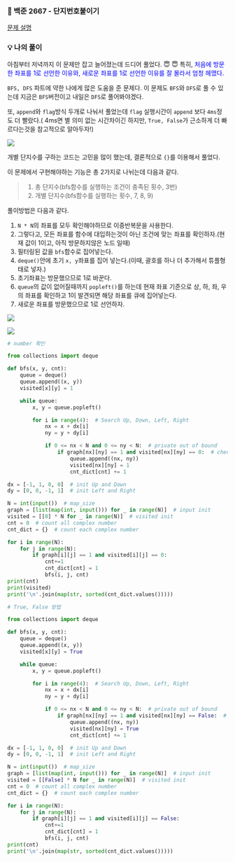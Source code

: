 ### 📌 백준 2667 - 단지번호붙이기
<a href='https://www.acmicpc.net/problem/2667'>문제 설명</a>

### 💡 나의 풀이
아침부터 저녁까지 이 문제만 잡고 늘어졌는데 드디어 풀었다. 😇 😇
특히, <span style='color:blue'>처음에 방문한 좌표를 1로 선언한 이유와, 새로운 좌표를 1로 선언한 이유를 잘 몰라서 엄청 헤맸다.</span>

`BFS, DFS` 파트에 약한 나에게 많은 도움을 준 문제다.
이 문제도 `BFS`와 `DFS`로 풀 수 있는데 지금은 `BFS`버전이고 내일은 `DFS`로 풀어봐야겠다.

또, `append`와 `flag`방식 두개로 나눠서 풀었는데 `flag` 실행시간이 `append` 보다 `4ms`정도 더 빨랐다.( 4ms면 별 의미 없는 시간차이긴 하지만, `True, False`가 근소하게 더 빠르다는것을 참고적으로 알아두자!)

![](https://images.velog.io/images/abcd8637/post/2a80933a-b3cc-4a1b-b491-b86a8e9d2bc5/%E1%84%89%E1%85%B3%E1%84%8F%E1%85%B3%E1%84%85%E1%85%B5%E1%86%AB%E1%84%89%E1%85%A3%E1%86%BA%202021-04-16%2019.07.09.png)

개별 단지수를 구하는 코드는 고민을 많이 했는데, 결론적으로 `{}`를 이용해서 풀었다.

이 문제에서 구현해야하는 기능은 총 2가지로 나뉘는데 다음과 같다.
>1. 총 단지수(bfs함수를 실행하는 조건이 충족된 횟수, 3번)
>2. 개별 단지수(bfs함수를 실행하는 횟수, 7, 8, 9)

풀이방법은 다음과 같다.
1. `N * N`의 좌표를 모두 확인해야하므로 이중반복문을 사용한다.
2. 그렇다고, 모든 좌표를 함수에 대입하는것이 아닌 조건에 맞는 좌표를 확인하자.(현재 값이 1이고, 아직 방문하지않은 노드 일때)
3. 필터링된 값을 `bfs`함수로 집어넣는다.
4. `deque()`안에 초기 `x, y`좌표를 집어 넣는다.(이때, 괄호를 하나 더 추가해서 튜플형태로 넣자.)
5. 초기좌표는 방문했으므로 1로 바꾼다.
6. `queue`의 값이 없어질때까지 `popleft()`를 하는데 현재 좌표 기준으로 상, 하, 좌, 우의 좌표를 확인하고 1이 발견되면 해당 좌표를 큐에 집어넣는다.
7. 새로운 좌표를 방문했으므로 1로 선언하자.

![](https://images.velog.io/images/abcd8637/post/52b5556e-cbb3-40f1-bbc8-77bd9a294cf0/1.jpeg)

![](https://images.velog.io/images/abcd8637/post/e65d4f77-4d90-4731-9822-d6fd8c8f0922/2.jpeg)

```python
# number 확인

from collections import deque

def bfs(x, y, cnt):
    queue = deque()
    queue.append((x, y))
    visited[x][y] = 1

    while queue:
        x, y = queue.popleft()

        for i in range(4):  # Search Up, Down, Left, Right
            nx = x + dx[i]
            ny = y + dy[i]

            if 0 <= nx < N and 0 <= ny < N:  # private out of bound
                if graph[nx][ny] == 1 and visited[nx][ny] == 0:  # check current value is house and not visited house
                    queue.append((nx, ny))
                    visited[nx][ny] = 1
                    cnt_dict[cnt] += 1

dx = [-1, 1, 0, 0]  # init Up and Down
dy = [0, 0, -1, 1]  # init Left and Right

N = int(input())  # map_size
graph = [list(map(int, input())) for _ in range(N)]  # input init
visited = [[0] * N for _ in range(N)]  # visited init
cnt = 0  # count all complex number
cnt_dict = {}  # count each complex number

for i in range(N):
    for j in range(N):
        if graph[i][j] == 1 and visited[i][j] == 0:
            cnt+=1
            cnt_dict[cnt] = 1
            bfs(i, j, cnt)
print(cnt)
print(visited)
print('\n'.join(map(str, sorted(cnt_dict.values()))))
```

```python
# True, False 방법

from collections import deque

def bfs(x, y, cnt):
    queue = deque()
    queue.append((x, y))
    visited[x][y] = True

    while queue:
        x, y = queue.popleft()

        for i in range(4):  # Search Up, Down, Left, Right
            nx = x + dx[i]
            ny = y + dy[i]

            if 0 <= nx < N and 0 <= ny < N:  # private out of bound
                if graph[nx][ny] == 1 and visited[nx][ny] == False:  # check current value is house and not visited house
                    queue.append((nx, ny))
                    visited[nx][ny] = True
                    cnt_dict[cnt] += 1

dx = [-1, 1, 0, 0]  # init Up and Down
dy = [0, 0, -1, 1]  # init Left and Right

N = int(input())  # map_size
graph = [list(map(int, input())) for _ in range(N)]  # input init
visited = [[False] * N for _ in range(N)]  # visited init
cnt = 0  # count all complex number
cnt_dict = {}  # count each complex number

for i in range(N):
    for j in range(N):
        if graph[i][j] == 1 and visited[i][j] == False:
            cnt+=1
            cnt_dict[cnt] = 1
            bfs(i, j, cnt)
print(cnt)
print('\n'.join(map(str, sorted(cnt_dict.values()))))
```

